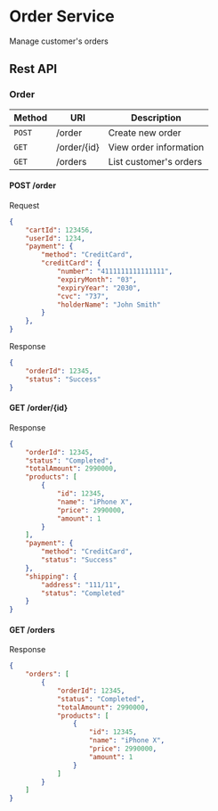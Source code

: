 # Order Service

Manage customer's orders

## Rest API

### Order

Method      | URI                           | Description                           |
----------- | ----------------------------- | ------------------------------------- |
`POST`      | /order                        | Create new order                      |
`GET`       | /order/{id}                   | View order information                |
`GET`       | /orders                       | List customer's orders                |

#### POST /order

Request

```json
{
    "cartId": 123456,
    "userId": 1234,
    "payment": {
        "method": "CreditCard",
        "creditCard": {
            "number": "4111111111111111",
            "expiryMonth": "03",
            "expiryYear": "2030",
            "cvc": "737",
            "holderName": "John Smith"
        }
    },
}
```

Response

```json
{
    "orderId": 12345,
    "status": "Success"
}
```

#### GET /order/{id}

Response

```json
{
    "orderId": 12345,
    "status": "Completed",
    "totalAmount": 2990000,
    "products": [
        {
            "id": 12345,
            "name": "iPhone X",
            "price": 2990000,
            "amount": 1
        }
    ],
    "payment": {
        "method": "CreditCard",
        "status": "Success"
    },
    "shipping": {
        "address": "111/11",
        "status": "Completed"
    }
}
```

#### GET /orders

Response

```json
{
    "orders": [
        {
            "orderId": 12345,
            "status": "Completed",
            "totalAmount": 2990000,
            "products": [
                {
                    "id": 12345,
                    "name": "iPhone X",
                    "price": 2990000,
                    "amount": 1
                }
            ]
        }
    ]
}
```
